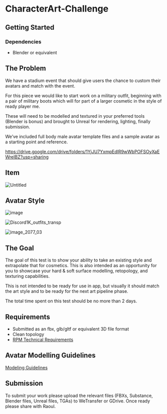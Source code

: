 # CharacterArt-Challenge

## Getting Started

### Dependencies

- Blender or equivalent

## The Problem

We have a stadium event that should give users the chance to custom their avatars and match with the event. 

For this piece we would like to start work on a military outfit, beginning with a pair of military boots which will for part of a larger cosmetic in the style of ready player me.

These will need to be modelled and textured in your preferred tools (Blender is bonus) and brought to Unreal for rendering, lighting, finally submission.

We’ve included full body male avatar template files and a sample avatar as a starting point and reference.

https://drive.google.com/drive/folders/1YjJU7YxmpEdlR9wWbPOFSOyXaEWreIBZ?usp=sharing

## Item

![Untitled](https://user-images.githubusercontent.com/33485538/170459802-758a4fb8-813d-45a3-a32d-e0fa25286902.png)

## Avatar Style
![image](https://user-images.githubusercontent.com/33485538/170460055-4b619fd7-2c7b-487a-9919-1d86861cc788.png)

![Discord1K_outfits_transp](https://user-images.githubusercontent.com/33485538/170460593-fd81e5a8-1e9a-4a2e-9e35-6192fd2204f2.png)

![image_2077_03](https://user-images.githubusercontent.com/33485538/170460163-bd984e4a-617b-4d96-94b4-9ebc2d503777.png)

## The Goal

The goal of this test is to show your ability to take an existing style and extrapolate that for cosmetics. This is also intended as an opportunity for you to showcase your hard & soft surface modelling, retopology, and texturing capabilities.


This is not intended to be ready for use in app, but visually it should match the art style and to be ready for the next art pipeline phase.

The total time spent on this test should be no more than 2 days.

## Requirements

- Submitted as an fbx, glb/gltf or equivalent 3D file format
- Clean topology
- [RPM Technical Requirements](https://wolf3d.notion.site/Technical-Requirements-7101a8f6444946958dd536841b97245d)

## Avatar Modelling Guidelines

[Modeling Guidelines](https://www.notion.so/Modeling-Guidelines-c55581a711334a0182acb3077d308ab6)

## Submission

To submit your work please upload the relevant files (FBXs, Substance, Blender files, Unreal files, TGAs) to WeTransfer or GDrive. Once ready please share with Raoul.
 
